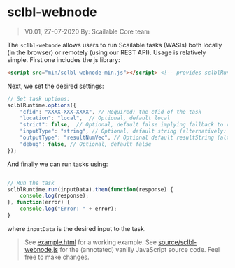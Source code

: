 # sclbl-webnode

> V0.01, 27-07-2020
> By: Scailable Core team

The `sclbl-webnode` allows users to run Scailable tasks (WASIs) both locally (in the browser) or remotely (using our REST API). Usage is relatively simple. First one includes the js library:

````html
<script src="min/sclbl-webnode-min.js"></script> <!-- provides sclblRuntime object -->

````

Next, we set the desired settings:

````js
// Set task uptions:
sclblRuntime.options({
	"cfid": "XXXX-XXX-XXXX", // Required; the cfid of the task
	"location": "local",  // Optional, default local
	"strict": false,  // Optional, default false implying fallback to remote
	"inputType": "string", // Optional, default string (alternatively: "numVec", "exact")
	"outputType": "resultNumVec", // Optional default resultString (alternatively: "numVec", "exact")
	"debug": false, // Optional, default false
});

````

And finally we can run tasks using:

````js

// Run the task
sclblRuntime.run(inputData).then(function(response) {
	console.log(response);
}, function(error) {
	console.log("Error: " + error);
}

````

where `inputData` is the desired input to the task.

> See [example.html](example.html) for a working example.
> See [source/sclbl-webnode.js](source/sclbl-webnode.js) for the (annotated) vanilly JavaScript source code. Feel free to make changes.

